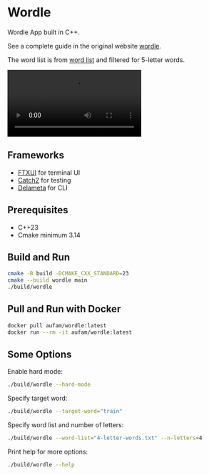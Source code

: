 # Wordle
Wordle App built in C++.

See a complete guide in the original website [wordle](https://www.nytimes.com/games/wordle/index.html).

The word list is from [word list](https://github.com/meetDeveloper/freeDictionaryAPI/blob/master/meta/wordList/english.txt)
and filtered for 5-letter words.

![demo](demo.webm)

## Frameworks
- [FTXUI](https://github.com/ArthurSonzogni/FTXUI) for terminal UI
- [Catch2](https://github.com/ArthurSonzogni/FTXUI) for testing
- [Delameta](https://github.com/aufam/delameta) for CLI

## Prerequisites
- C++23
- Cmake minimum 3.14

## Build and Run
```bash
cmake -B build -DCMAKE_CXX_STANDARD=23
cmake --build wordle main
./build/wordle
```

## Pull and Run with Docker
```bash
docker pull aufam/wordle:latest
docker run --rm -it aufam/wordle:latest
```

## Some Options
Enable hard mode:
```bash
./build/wordle --hard-mode
```

Specify target word:
```bash
./build/wordle --target-word="train"
```

Specify word list and number of letters:
```bash
./build/wordle --word-list="4-letter-words.txt" --n-letters=4
```

Print help for more options:
```bash
./build/wordle --help
```
